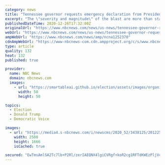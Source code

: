 ```yaml
---
category: news
title: "Tennessee governor requests emergency declaration from President Donald Trump"
excerpt: "The \"severity and magnitude\" of the blast are more than state and local governments can handle, said Lee in a statement."
publishedDateTime: 2020-12-26T17:32:00Z
originalUrl: "https://www.nbcnews.com/news/us-news/tennessee-governor-requests-emergency-declaration-president-donald-trump-n1252370"
webUrl: "https://www.nbcnews.com/news/us-news/tennessee-governor-requests-emergency-declaration-president-donald-trump-n1252370"
ampWebUrl: "https://www.nbcnews.com/news/amp/ncna1252370"
cdnAmpWebUrl: "https://www-nbcnews-com.cdn.ampproject.org/c/s/www.nbcnews.com/news/amp/ncna1252370"
type: article
quality: 132
heat: 132
published: true

provider:
  name: NBC News
  domain: nbcnews.com
  images:
    - url: "https://smartableai.github.io/election/assets/images/organizations/nbcnews.com-50x50.jpg"
      width: 50
      height: 50

topics:
  - Election
  - Donald Trump
  - Democratic Voice

images:
  - url: "https://media4.s-nbcnews.com/i/newscms/2020_52/3438125/201225-nashville-explosion-al-1703_f4bc81355b3893d842f785ed7ed7f102.jpg"
    width: 2500
    height: 1666
    isCached: true

secured: "EwTmsAmlSA2Tc7lb+P2Rl/zerIAEQNX4lgiCVRgf+koR2cg1RFTdKWEzPljVc7pLur2AW6UpVvphmTjugPt0jx2uegNZWaoLzggg4WxA7e02+dXIb/XkOUUMyHVbyFn0PFnAEGB3hSTna/GMCI6+FTO7+CJNjPIfVr3S2UW/6NjQYBK81m2gUHrGqfwflMGelBOXf/8hypAbRKsr6LLfY+3CLzv2W2rYhGRatS1ONAR7sf+AtT7oLLaRbllmN4ciiVpA7jzAsGcxkerKRh/BrFb7zxCG3TUh9pxX5/BSr/JU7iH9/GWvjLxZmB81LIlM7Y9L3AQ1ZVExJEOAeo7ADBCHbp0EJUHv39SEHUsum7k=;ai7l+FsmxlHHrUEUbFoJmA=="
---
```


